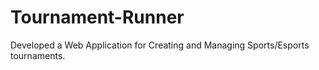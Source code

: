 # Tournament-Runner
Developed a Web Application for Creating and Managing Sports/Esports tournaments.
